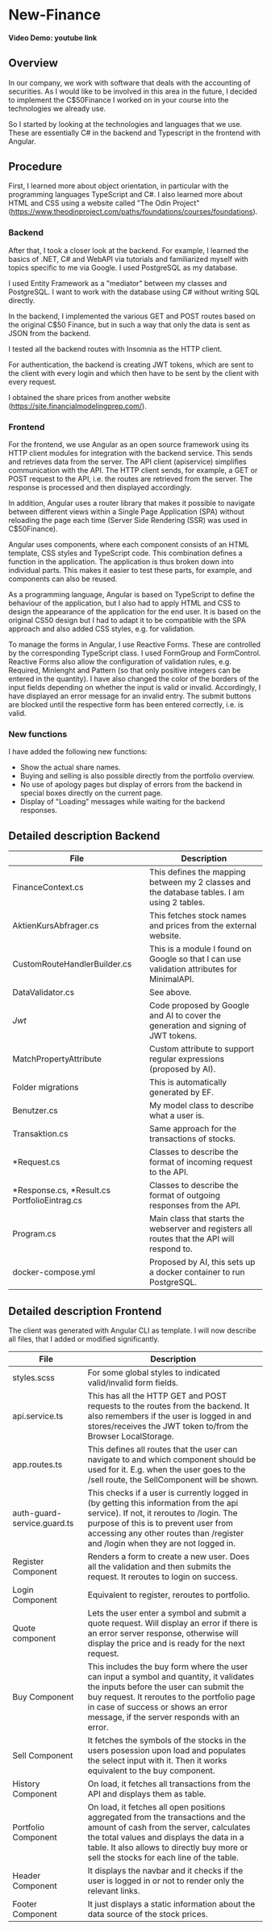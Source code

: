 # New-Finance

#### Video Demo: youtube link

## Overview

In our company, we work with software that deals with the accounting of securities. As I would like to be involved in this area in the future, I decided to implement the C$50Finance I worked on in your course into the technologies we already use.

So I started by looking at the technologies and languages that we use. These are essentially C# in the backend and Typescript in the frontend with Angular.

## Procedure

First, I learned more about object orientation, in particular with the programming languages TypeScript and C#. I also learned more about HTML and CSS using a website called "The Odin Project" (https://www.theodinproject.com/paths/foundations/courses/foundations).

### Backend

After that, I took a closer look at the backend. For example, I learned the basics of .NET, C# and WebAPI via tutorials and familiarized myself with topics specific to me via Google. I used PostgreSQL as my database.

I used Entity Framework as a "mediator" between my classes and PostgreSQL. I want to work with the database using C# without writing SQL directly.

In the backend, I implemented the various GET and POST routes based on the original C$50 Finance, but in such a way that only the data is sent as JSON from the backend.

I tested all the backend routes with Insomnia as the HTTP client.

For authentication, the backend is creating JWT tokens, which are sent to the client with every login and which then have to be sent by the client with every request.

I obtained the share prices from another website (https://site.financialmodelingprep.com/).

### Frontend

For the frontend, we use Angular as an open source framework using its HTTP client modules for integration with the backend service. This sends and retrieves data from the server. The API client (apiservice) simplifies communication with the API. The HTTP client sends, for example, a GET or POST request to the API, i.e. the routes are retrieved from the server. The response is processed and then displayed accordingly.

In addition, Angular uses a router library that makes it possible to navigate between different views within a Single Page Application (SPA) without reloading the page each time (Server Side Rendering (SSR) was used in C$50Finance).

Angular uses components, where each component consists of an HTML template, CSS styles and TypeScript code. This combination defines a function in the application. The application is thus broken down into individual parts. This makes it easier to test these parts, for example, and components can also be reused.

As a programming language, Angular is based on TypeScript to define the behaviour of the application, but I also had to apply HTML and CSS to design the appearance of the application for the end user. It is based on the original CS50 design but I had to adapt it to be compatible with the SPA approach and also added CSS styles, e.g. for validation.

To manage the forms in Angular, I use Reactive Forms. These are controlled by the corresponding TypeScript class. I used FormGroup and FormControl. Reactive Forms also allow the configuration of validation rules, e.g. Required, Minlenght and Pattern (so that only positive integers can be entered in the quantity).
I have also changed the color of the borders of the input fields depending on whether the input is valid or invalid. Accordingly, I have displayed an error message for an invalid entry. The submit buttons are blocked until the respective form has been entered correctly, i.e. is valid.

### New functions

I have added the following new functions:

- Show the actual share names.
- Buying and selling is also possible directly from the portfolio overview.
- No use of apology pages but display of errors from the backend in special boxes directly on the current page.
- Display of "Loading" messages while waiting for the backend responses.

## Detailed description Backend

| File                                         | Description                                                                                 |
| -------------------------------------------- | ------------------------------------------------------------------------------------------- |
| FinanceContext.cs                            | This defines the mapping between my 2 classes and the database tables. I am using 2 tables. |
| AktienKursAbfrager.cs                        | This fetches stock names and prices from the external website.                              |
| CustomRouteHandlerBuilder.cs                 | This is a module I found on Google so that I can use validation attributes for MinimalAPI.  |
| DataValidator.cs                             | See above.                                                                                  |
| _Jwt_                                        | Code proposed by Google and AI to cover the generation and signing of JWT tokens.           |
| MatchPropertyAttribute                       | Custom attribute to support regular expressions (proposed by AI).                           |
| Folder migrations                            | This is automatically generated by EF.                                                      |
| Benutzer.cs                                  | My model class to describe what a user is.                                                  |
| Transaktion.cs                               | Same approach for the transactions of stocks.                                               |
| \*Request.cs                                 | Classes to describe the format of incoming request to the API.                              |
| *Response.cs, *Result.cs PortfolioEintrag.cs | Classes to describe the format of outgoing responses from the API.                          |
| Program.cs                                   | Main class that starts the webserver and registers all routes that the API will respond to. |
| docker-compose.yml                           | Proposed by AI, this sets up a docker container to run PostgreSQL.                          |

## Detailed description Frontend

The client was generated with Angular CLI as template. I will now describe all files, that I added or modified significantly.

| File                | Description                                                                                                                                                                                                                                                          |
| ------------------- | -------------------------------------------------------------------------------------------------------------------------------------------------------------------------------------------------------------------------------------------------------------------- |
| styles.scss         | For some global styles to indicated valid/invalid form fields.                                                                                                                                                                                                       |
| api.service.ts      | This has all the HTTP GET and POST requests to the routes from the backend. It also remembers if the user is logged in and stores/receives the JWT token to/from the Browser LocalStorage.                                                                           |
| app.routes.ts       | This defines all routes that the user can navigate to and which component should be used for it. E.g. when the user goes to the /sell route, the SellComponent will be shown.                                                                                        |
| auth-guard-service.guard.ts | This checks if a user is currently logged in (by getting this information from the api service). If not, it reroutes to /login. The purpose of this is to prevent user from accessing any other routes than /register and /login when they are not logged in. |
| Register Component  | Renders a form to create a new user. Does all the validation and then submits the request. It reroutes to login on success.                                                                                                                                          |
| Login Component     | Equivalent to register, reroutes to portfolio.                                                                                                                                                                                                                       |
| Quote component     | Lets the user enter a symbol and submit a quote request. Will display an error if there is an error server response, otherwise will display the price and is ready for the next request.                                                                             |
| Buy Component       | This includes the buy form where the user can input a symbol and quantity, it validates the inputs before the user can submit the buy request. It reroutes to the portfolio page in case of success or shows an error message, if the server responds with an error. |
| Sell Component      | It fetches the symbols of the stocks in the users posession upon load and populates the select input with it. Then it works equivalent to the buy component.                                                                                                         |
| History Component   | On load, it fetches all transactions from the API and displays them as table.                                                                                                                                                                                        |
| Portfolio Component | On load, it fetches all open positions aggregated from the transactions and the amount of cash from the server, calculates the total values and displays the data in a table. It also allows to directly buy more or sell the stocks for each line of the table.     |
| Header Component    | It displays the navbar and it checks if the user is logged in or not to render only the relevant links.                                                                                                                                                              |
| Footer Component    | It just displays a static information about the data source of the stock prices.                                                                                                                                                                                     |
